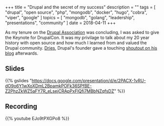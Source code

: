 +++
title = "Drupal and the secret of my success"
description = ""
tags = [
    "drupal",
    "open source",
    "php",
    "mongodb",
    "docker",
    "hugo",
    "cobra",
    "viper",
    "google"
]
topics = [
    "mongodb",
    "golang",
    "leadership",
    "presentations",
    "community"
]
date = 2018-04-11
+++

As my tenure on the [Drupal Association](https://www.drupal.org/association) was concluding, I was asked to give the Keynote for DrupalCon. It was my privilage to talk about my 20 year history with open source and how much I learned from and valued the Drupal community. [Dries](https://dri.es), Drupal's founder gave a touching [shoutout on his blog](https://dri.es/how-drupal-influences-other-open-source-projects) afterwards.

<!--more-->

## Slides

{{% gslides "https://docs.google.com/presentation/d/e/2PACX-1vRU-dO9o6Y1wXoXDmL2BpamkPOFk36SPfBE-Z2PhzZkWZ5aFY7R_eLsejCRApPxFlQfi7MBbNZqfsDZ" %}}

## Recording

{{% youtube EJo9tPXGPo8 %}}